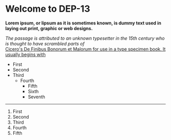 # Welcome to DEP-13

**Lorem ipsum, or lipsum as it is sometimes known, is dummy text used in laying out print, graphic or web designs.**

*The passage is attributed to an unknown typesetter in the 15th century who is thought to have scrambled parts of* <br><ins>Cicero's De Finibus Bonorum et Malorum for use in a type specimen book. It usually begins with</ins>

* First
* Second
* Third
  * Fourth
    * Fifth
    * Sixth
    * Seventh
<hr>

1. First
2. Second
3. Third
4. Fourth
5. Fifth